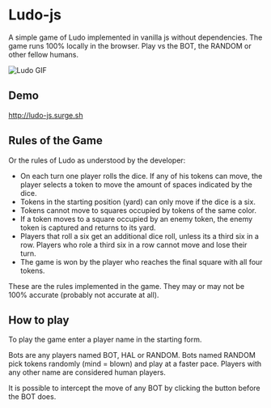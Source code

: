 # Ludo-js
A simple game of Ludo implemented in vanilla js without dependencies. The game runs 100% locally in the browser. Play vs the BOT, the RANDOM or other fellow humans.

![Ludo GIF](https://media.giphy.com/media/WONKdmkAj0dMUwGbBN/giphy.gif)

## Demo
http://ludo-js.surge.sh

## Rules of the Game
Or the rules of Ludo as understood by the developer:
+ On each turn one player rolls the dice. If any of his tokens can move, the player selects a token to move the amount of spaces indicated by the dice.
+ Tokens in the starting position (yard) can only move if the dice is a six.
+ Tokens cannot move to squares occupied by tokens of the same color.
+ If a token moves to a square occupied by an enemy token, the enemy token is captured and returns to its yard.
+ Players that roll a six get an additional dice roll, unless its a third six in a row. Players who role a third six in a row cannot move and lose their turn.
+ The game is won by the player who reaches the final square with all four tokens.

These are the rules implemented in the game. They may or may not be 100% accurate (probably not accurate at all). 
 
 ## How to play
To play the game enter a player name in the starting form. 

Bots are any players named BOT, HAL or RANDOM. Bots named RANDOM pick tokens randomly (mind = blown) and play at a faster pace. Players with any other name are considered human players. 

It is possible to intercept the move of any BOT by clicking the button before the BOT does. 
